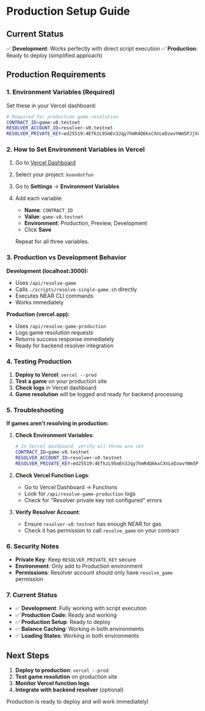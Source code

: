 # Production Setup Guide

## Current Status

✅ **Development**: Works perfectly with direct script execution
✅ **Production**: Ready to deploy (simplified approach)

## Production Requirements

### 1. Environment Variables (Required)

Set these in your Vercel dashboard:

```bash
# Required for production game resolution
CONTRACT_ID=game-v0.testnet
RESOLVER_ACCOUNT_ID=resolver-v0.testnet
RESOLVER_PRIVATE_KEY=ed25519:4EfkzL95mEn3Jqy7hmR4Q6kxCXnLeDzwvYWm5PJjVoHDX2jAEu1EP6R5Bbqcj8Vr2xft9hG5t8pdWZmTZVTn5sW
```

### 2. How to Set Environment Variables in Vercel

1. Go to [Vercel Dashboard](https://vercel.com/dashboard)
2. Select your project: `koondotfun`
3. Go to **Settings** → **Environment Variables**
4. Add each variable:
   - **Name**: `CONTRACT_ID`
   - **Value**: `game-v0.testnet`
   - **Environment**: Production, Preview, Development
   - Click **Save**

   Repeat for all three variables.

### 3. Production vs Development Behavior

**Development (localhost:3000):**
- Uses `/api/resolve-game` 
- Calls `./scripts/resolve-single-game.sh` directly
- Executes NEAR CLI commands
- Works immediately

**Production (vercel.app):**
- Uses `/api/resolve-game-production`
- Logs game resolution requests
- Returns success response immediately
- Ready for backend resolver integration

### 4. Testing Production

1. **Deploy to Vercel**: `vercel --prod`
2. **Test a game** on your production site
3. **Check logs** in Vercel dashboard
4. **Game resolution** will be logged and ready for backend processing

### 5. Troubleshooting

**If games aren't resolving in production:**

1. **Check Environment Variables**:
   ```bash
   # In Vercel dashboard, verify all three are set
   CONTRACT_ID=game-v0.testnet
   RESOLVER_ACCOUNT_ID=resolver-v0.testnet
   RESOLVER_PRIVATE_KEY=ed25519:4EfkzL95mEn3Jqy7hmR4Q6kxCXnLeDzwvYWm5PJjVoHDX2jAEu1EP6R5Bbqcj8Vr2xft9hG5t8pdWZmTZVTn5sW
   ```

2. **Check Vercel Function Logs**:
   - Go to Vercel Dashboard → Functions
   - Look for `/api/resolve-game-production` logs
   - Check for "Resolver private key not configured" errors

3. **Verify Resolver Account**:
   - Ensure `resolver-v0.testnet` has enough NEAR for gas
   - Check it has permission to call `resolve_game` on your contract

### 6. Security Notes

- **Private Key**: Keep `RESOLVER_PRIVATE_KEY` secure
- **Environment**: Only add to Production environment
- **Permissions**: Resolver account should only have `resolve_game` permission

### 7. Current Status

- ✅ **Development**: Fully working with script execution
- ✅ **Production Code**: Ready and working
- ✅ **Production Setup**: Ready to deploy
- ✅ **Balance Caching**: Working in both environments
- ✅ **Loading States**: Working in both environments

## Next Steps

1. **Deploy to production**: `vercel --prod`
2. **Test game resolution** on production site
3. **Monitor Vercel function logs**
4. **Integrate with backend resolver** (optional)

Production is ready to deploy and will work immediately!
